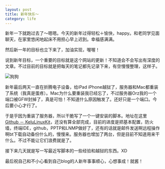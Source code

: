```yaml
---
layout: post
title: 新年快乐～
category: life
---
```


新年一下就跑过去了～嗯嗯。今天的新年过得轻松＋愉快，happy。和老同学见面聊天，在家里悠闲地起床不用担心早上迟到。幸福感满满。

然后新一年的目标也立下来了，加油实现，喔喔！

说到新年目标，一个重要的目标就是这个网站的更新！不知道会不会写出有深度的文章。不过目前的目标就是把每天的笔记都先记录下来，有空慢慢整理，这样子。

![狗狗](http://7vigrt.com1.z0.glb.clouddn.com/IMG_2264.jpg)

新年最后两天一直在折腾电子设备，给iPad iPhone越狱了，服务器和Mac都重装了系统（我真是蛋疼）。Mac为什么要重装我已经忘了，不过服务器Orz我的一个端口被GFW封掉了，真是可怕！不知道什么原因触发了。还好只是一个端口。今后要小心才行了。

于是乎因为重装了服务器，所以干脆写了一个一键安装的脚本。地址在这里[Github － KeluLinuxKit](https://github.com/kelvinblood/KeluLinuxKit)，还没有算全部完成，目前的进度是把基本配置，防火墙，终端IDE，github，PPTP和LNMP做好了，还有的话就是邮件发送啊远程操作啊bt下载自动备份什么的，慢慢来。服务器也增加了两台，但是目前不知道用来干什么。不过不能让它们浪费就是了。

接下来几天就是写一写最近写脚本的一些经验和越狱的东西。XD

最后祝自己和不小心看到自己blog的人新年事事顺心，心想事成！就酱！
